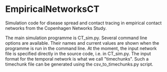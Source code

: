 # EmpiricalNetworksCT
Simulation code for disease spread and contact tracing in empirical contact networks from the Copenhagen Networks Study.

The main simulation programme is CT_sim.py.
Several command line options are available. Their names and current values are shown when the programme is run in the command line.
At the moment, the input network file is specified directly in the source code, i.e. in CT_sim.py. 
The input format for the temporal network is what we call "timechunks". Such a timechunk file can be generated using the csv_to_timechunks.py script.
